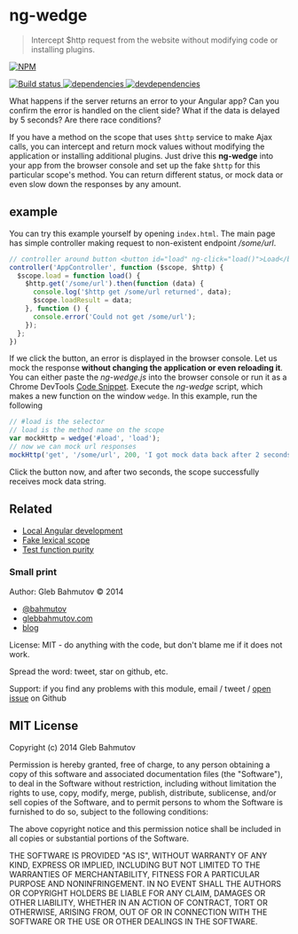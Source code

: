 # ng-wedge

> Intercept $http request from the website without modifying code or installing plugins.

[![NPM][ng-wedge-icon] ][ng-wedge-url]

[![Build status][ng-wedge-ci-image] ][ng-wedge-ci-url]
[![dependencies][ng-wedge-dependencies-image] ][ng-wedge-dependencies-url]
[![devdependencies][ng-wedge-devdependencies-image] ][ng-wedge-devdependencies-url]

What happens if the server returns an error to your Angular app? Can you confirm the error
is handled on the client side? What if the data is delayed by 5 seconds? Are there race
conditions?

If you have a method on the scope that uses `$http` service to make Ajax calls, you can
intercept and return mock values without modifying the application or installing additional
plugins. Just drive this **ng-wedge** into your app from the browser console and set up
the fake `$http` for this particular scope's method. You can return different status, or
mock data or even slow down the responses by any amount.

## example

You can try this example yourself by opening `index.html`. The main page
has simple controller making request to non-existent endpoint */some/url*.

```js
// controller around button <button id="load" ng-click="load()">Load</button>
controller('AppController', function ($scope, $http) {
  $scope.load = function load() {
    $http.get('/some/url').then(function (data) {
      console.log('$http get /some/url returned', data);
      $scope.loadResult = data;
    }, function () {
      console.error('Could not get /some/url');
    });
  };
})
```

If we click the button, an error is displayed in the browser console.
Let us mock the response **without changing the application or even reloading it**.
You can either paste the *ng-wedge.js* into the browser console or run it as a 
Chrome DevTools [Code Snippet][snippet]. Execute the *ng-wedge* script, which makes
a new function on the window `wedge`. In this example, run the following

```js
// #load is the selector
// load is the method name on the scope
var mockHttp = wedge('#load', 'load');
// now we can mock url responses
mockHttp('get', '/some/url', 200, 'I got mock data back after 2 seconds', 2000);
```

Click the button now, and after two seconds, the scope successfully receives
mock data string.

## Related

* [Local Angular development][local ng]
* [Fake lexical scope][fake]
* [Test function purity][test purity]

### Small print

Author: Gleb Bahmutov &copy; 2014

* [@bahmutov](https://twitter.com/bahmutov)
* [glebbahmutov.com](http://glebbahmutov.com)
* [blog](http://bahmutov.calepin.co/)

License: MIT - do anything with the code, but don't blame me if it does not work.

Spread the word: tweet, star on github, etc.

Support: if you find any problems with this module, email / tweet /
[open issue](https://github.com/bahmutov/ng-wedge/issues) on Github

## MIT License

Copyright (c) 2014 Gleb Bahmutov

Permission is hereby granted, free of charge, to any person
obtaining a copy of this software and associated documentation
files (the "Software"), to deal in the Software without
restriction, including without limitation the rights to use,
copy, modify, merge, publish, distribute, sublicense, and/or sell
copies of the Software, and to permit persons to whom the
Software is furnished to do so, subject to the following
conditions:

The above copyright notice and this permission notice shall be
included in all copies or substantial portions of the Software.

THE SOFTWARE IS PROVIDED "AS IS", WITHOUT WARRANTY OF ANY KIND,
EXPRESS OR IMPLIED, INCLUDING BUT NOT LIMITED TO THE WARRANTIES
OF MERCHANTABILITY, FITNESS FOR A PARTICULAR PURPOSE AND
NONINFRINGEMENT. IN NO EVENT SHALL THE AUTHORS OR COPYRIGHT
HOLDERS BE LIABLE FOR ANY CLAIM, DAMAGES OR OTHER LIABILITY,
WHETHER IN AN ACTION OF CONTRACT, TORT OR OTHERWISE, ARISING
FROM, OUT OF OR IN CONNECTION WITH THE SOFTWARE OR THE USE OR
OTHER DEALINGS IN THE SOFTWARE.

[ng-wedge-icon]: https://nodei.co/npm/ng-wedge.png?downloads=true
[ng-wedge-url]: https://npmjs.org/package/ng-wedge
[ng-wedge-ci-image]: https://travis-ci.org/bahmutov/ng-wedge.png?branch=master
[ng-wedge-ci-url]: https://travis-ci.org/bahmutov/ng-wedge
[ng-wedge-dependencies-image]: https://david-dm.org/bahmutov/ng-wedge.png
[ng-wedge-dependencies-url]: https://david-dm.org/bahmutov/ng-wedge
[ng-wedge-devdependencies-image]: https://david-dm.org/bahmutov/ng-wedge/dev-status.png
[ng-wedge-devdependencies-url]: https://david-dm.org/bahmutov/ng-wedge#info=devDependencies
[fake]: http://bahmutov.calepin.co/faking-lexical-scope.html
[test purity]: http://bahmutov.calepin.co/test-if-a-function-is-pure.html
[local ng]: http://bahmutov.calepin.co/local-angular-development.html
[snippet]: http://bahmutov.calepin.co/chrome-devtools-code-snippets.html

